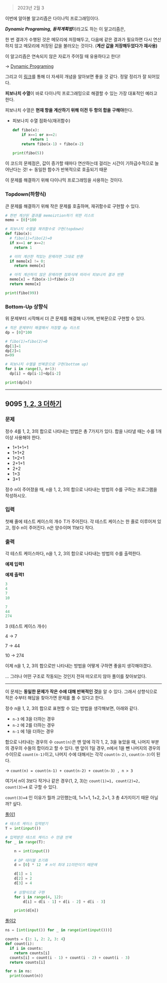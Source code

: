 > 2023년 2월 3

이번에 알아볼 알고리즘은 다이나믹 프로그래밍이다.

***Dynamic Programing, 동적계획법***이라고도 하는 이 알고리즘은, 

한 번 결과가 수행된 것은 메모리에 저장해두고, 다음에 같은 결과가 필요하면 다시 연산하지 않고 메모리에 저장된 값을 불러오는 것이다. (**계산 값을 저장해두었다가 재사용)**

이 알고리즘은 연속되지 않은 자료가 주어질 때 유용하다고 한다!

→ [Dynamic Programing](https://techblog-history-younghunjo1.tistory.com/183)

그리고 이 [링크](https://doing7.tistory.com/75)를 통해 더 자세히 개념을 알아보면 좋을 것 같다. 정말 정리가 잘 되어있다.

**피보나치 수열**이 바로 다이나믹 프로그래밍으로 해결할 수 있는 가장 대표적인 예라고 한다.

피보나치 수열은 **현재 항을 계산하기 위해 이전 두 항의 합을 구해야**한다.

- 피보나치 수열 점화식(재귀함수)
    
    ```python
    def fibo(x):
    	if x==1 or x==2:
        	return 1
        return fibo(x-1) + fibo(x-2)
        
    print(fibo(5))
    ```
    

이 코드의 문제점은, 값이 증가할 때마다 연산하는데 걸리는 시간이 기하급수적으로 늘어난다는 것! ← 동일한 함수가 반복적으로 호출되기 때문

이 문제를 해결하기 위해 다이나믹 프로그래밍을 사용하는 것이다.

### ****Topdown(하향식)****

큰 문제를 해결하기 위해 작은 문제를 호출하며, 재귀함수로 구현할 수 있다.

```python
# 한번 계산된 결과를 memoiztion하기 위한 리스트
memo = [0]*100

# 피보나치 수열을 재귀함수로 구현(topdown)
def fibo(x):
  # fibo(1)=fibo(2)=0
  if x==1 or x==2:
    return 1

  # 이미 계산한 적있는 문제라면 그대로 반환
  if memo[x] != 0:
    return memo[x]

  # 아직 계산하지 않은 문제라면 점화식에 따라서 피보나치 결과 반환
  memo[x] = fibo(x-1)+fibo(x-2)
  return memo[x]

print(fibo(99))
```

### ****Bottom-Up 상향식****

위 문제부터 시작해서 더 큰 문제를 해결해 나가며, 반복문으로 구현할 수 있다.

```python
# 작은 문제부터 해결해서 저장할 dp 리스트
dp = [0]*100

# fibo(1)=fibo(2)=0
dp[1]=1
dp[2]=1
n=99

# 피보나치 수열을 반복문으로 구현(bottom up)
for i in range(3, n+1):
  dp[i] = dp[i-1]+dp[i-2]

print(dp[n])
```

---

## 9095 [1, 2, 3 더하기](https://www.acmicpc.net/problem/9095)

### 문제

정수 4를 1, 2, 3의 합으로 나타내는 방법은 총 7가지가 있다. 합을 나타낼 때는 수를 1개 이상 사용해야 한다.

- 1+1+1+1
- 1+1+2
- 1+2+1
- 2+1+1
- 2+2
- 1+3
- 3+1

정수 n이 주어졌을 때, n을 1, 2, 3의 합으로 나타내는 방법의 수를 구하는 프로그램을 작성하시오.

### 입력

첫째 줄에 테스트 케이스의 개수 T가 주어진다. 각 테스트 케이스는 한 줄로 이루어져 있고, 정수 n이 주어진다. n은 양수이며 11보다 작다.

### 출력

각 테스트 케이스마다, n을 1, 2, 3의 합으로 나타내는 방법의 수를 출력한다.

**예제 입력1**

**예제 출력1**

```python
3
4
7
10
```

```python
7
44
274

```

3 (테스트 케이스 개수)

4 → 7

7 → 44

10 → 274

이제 n을 1, 2, 3의 합으로만 나타내는 방법을 어떻게 구하면 좋을지 생각해야겠다.

… 그러나 어떤 구조로 작동되는 것인지 전혀 떠오르지 않아 풀이를 찾아보았다.

---

이 문제는 **동일한 문제가 작은 수에 대해 반복적인 것**을 알 수 있다. 그래서 상향식으로 작은 수부터 해답을 찾아가면 문제를 풀 수 있다고 한다.

정수 n을 1, 2, 3의 합으로 표현할 수 있는 방법을 생각해보면, 아래와 같다.

- `n-3` 에 3을 더하는 경우
- `n-2` 에 2를 더하는 경우
- `n-1` 에 1을 더하는 경우

합으로 나타내는 경우의 수 `count(n)`은 맨 앞에 각각 1, 2, 3을 놓았을 때, 나머지 부분의 경우의 수들의 합이라고 할 수 있다. 맨 앞이 1일 경우, n에서 1을 뺀 나머지의 경우의 수이므로 `count(n-1)`이고, 나머지 수에 대해서는 각각 `count(n-2)`, `count(n-3)`이 된다.

→ `count(n) = count(n-1) + count(n-2) + count(n-3) , n > 3`

여기서 n이 3보다 작거나 같은 경우(1, 2, 3)는 `count(1)=1, count(2)=2, count(3)=4` 로 구할 수 있다.

`count(3)=4` 인 이유가 뭘까 고민했는데, 1+1+1, 1+2, 2+1, 3 총 4가지이기 때문 아닐까? 싶다.

[풀이1](https://devvvyang.tistory.com/17)

```python
# 테스트 케이스 입력받기
T = int(input())

# 입력받은 테스트 케이스 수 만큼 반복
for _ in range(T):

    n = int(input())
	
    # DP 테이블 초기화
    d = [0] * 12  # n이 최대 11미만이기 때문에

    d[1] = 1
    d[2] = 2
    d[3] = 4
	
 	# 상향식으로 구현
    for i in range(4, 12):
        d[i] = d[i - 1] + d[i - 2] + d[i - 3]

    print(d[n])
```

[풀이2](https://jamesu.dev/posts/2020/01/07/baekjoon-problem-solving-9095/)

```python
ns = [int(input()) for _ in range(int(input()))]

counts = {1: 1, 2: 2, 3: 4}
def count(i):
  if i in counts:
    return counts[i]
  counts[i] = count(i - 1) + count(i - 2) + count(i - 3)
  return counts[i]

for n in ns:
  print(count(n))
```

